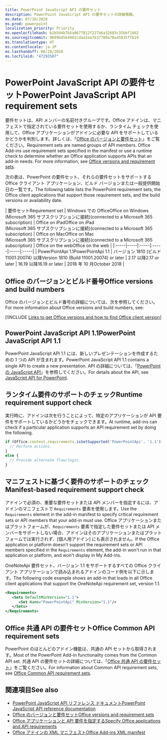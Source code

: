 ```yaml
---
title: PowerPoint JavaScript API の要件セット
description: PowerPoint JavaScript API の要件セットの詳細情報。
ms.date: 07/10/2020
ms.prod: powerpoint
localization_priority: Priority
ms.openlocfilehash: b2b5d4b7b5a0677812f227b6a32683c35bbf1662
ms.sourcegitcommit: 9609bd5b4982cdaa2ea7637709a78a45835ffb19
ms.translationtype: HT
ms.contentlocale: ja-JP
ms.lasthandoff: 08/28/2020
ms.locfileid: "47293507"
---
```

# <a name="powerpoint-javascript-api-requirement-sets"></a><span data-ttu-id="b2eef-103">PowerPoint JavaScript API の要件セット</span><span class="sxs-lookup"><span data-stu-id="b2eef-103">PowerPoint JavaScript API requirement sets</span></span>

<span data-ttu-id="b2eef-p101">要件セットは、API メンバーの名前付きグループです。Office アドインは、マニフェストで指定されている要件セットを使用するか、ランタイム チェックを使用して、Office アプリケーションがアドインに必要な API をサポートしているかどうかを判別します。詳しくは、「[Office のバージョンと要件セット](../../develop/office-versions-and-requirement-sets.md)」をご覧ください。</span><span class="sxs-lookup"><span data-stu-id="b2eef-p101">Requirement sets are named groups of API members. Office Add-ins use requirement sets specified in the manifest or use a runtime check to determine whether an Office application supports APIs that an add-in needs. For more information, see [Office versions and requirement sets](../../develop/office-versions-and-requirement-sets.md).</span></span>

<span data-ttu-id="b2eef-107">次の表は、PowerPoint の要件セット、それらの要件セットをサポートする Office クライアント アプリケーション、ビルド バージョンまたは一般提供開始日の一覧です。</span><span class="sxs-lookup"><span data-stu-id="b2eef-107">The following table lists the PowerPoint requirement sets, the Office client applications that support those requirement sets, and the build versions or availability date.</span></span>

|  <span data-ttu-id="b2eef-108">要件セット</span><span class="sxs-lookup"><span data-stu-id="b2eef-108">Requirement set</span></span>  |  <span data-ttu-id="b2eef-109">Windows での Office</span><span class="sxs-lookup"><span data-stu-id="b2eef-109">Office on Windows</span></span><br><span data-ttu-id="b2eef-110">(Microsoft 365 サブスクリプションに接続)</span><span class="sxs-lookup"><span data-stu-id="b2eef-110">(connected to a Microsoft 365 subscription)</span></span>  |  <span data-ttu-id="b2eef-111">Office on iPad</span><span class="sxs-lookup"><span data-stu-id="b2eef-111">Office on iPad</span></span><br><span data-ttu-id="b2eef-112">(Microsoft 365 サブスクリプションに接続)</span><span class="sxs-lookup"><span data-stu-id="b2eef-112">(connected to a Microsoft 365 subscription)</span></span>  |  <span data-ttu-id="b2eef-113">Office on Mac</span><span class="sxs-lookup"><span data-stu-id="b2eef-113">Office on Mac</span></span><br><span data-ttu-id="b2eef-114">(Microsoft 365 サブスクリプションに接続)</span><span class="sxs-lookup"><span data-stu-id="b2eef-114">(connected to a Microsoft 365 subscription)</span></span>  | <span data-ttu-id="b2eef-115">Office on the web</span><span class="sxs-lookup"><span data-stu-id="b2eef-115">Office on the web</span></span> |
|:-----|-----|:-----|:-----|:-----|:-----|
| <span data-ttu-id="b2eef-116">PowerPointApi 1.1</span><span class="sxs-lookup"><span data-stu-id="b2eef-116">PowerPointApi 1.1</span></span> | <span data-ttu-id="b2eef-117">バージョン 1810 (ビルド 11001.20074) 以降</span><span class="sxs-lookup"><span data-stu-id="b2eef-117">Version 1810 (Build 11001.20074) or later</span></span> | <span data-ttu-id="b2eef-118">2.17 以降</span><span class="sxs-lookup"><span data-stu-id="b2eef-118">2.17 or later</span></span> | <span data-ttu-id="b2eef-119">16.19 以降</span><span class="sxs-lookup"><span data-stu-id="b2eef-119">16.19 or later</span></span> | <span data-ttu-id="b2eef-120">2018 年 10 月</span><span class="sxs-lookup"><span data-stu-id="b2eef-120">October 2018</span></span> |

## <a name="office-versions-and-build-numbers"></a><span data-ttu-id="b2eef-121">Office のバージョンとビルド番号</span><span class="sxs-lookup"><span data-stu-id="b2eef-121">Office versions and build numbers</span></span>

<span data-ttu-id="b2eef-122">Office のバージョンとビルド番号の詳細については、次を参照してください。</span><span class="sxs-lookup"><span data-stu-id="b2eef-122">For more information about Office versions and build numbers, see:</span></span>

[!INCLUDE [Links to get Office versions and how to find Office client version](../../includes/links-get-office-versions-builds.md)]

## <a name="powerpoint-javascript-api-11"></a><span data-ttu-id="b2eef-123">PowerPoint JavaScript API 1.1</span><span class="sxs-lookup"><span data-stu-id="b2eef-123">PowerPoint JavaScript API 1.1</span></span>

<span data-ttu-id="b2eef-124">PowerPoint JavaScript API 1.1 には、新しいプレゼンテーションを作成するための 1 つの API が含まれます。</span><span class="sxs-lookup"><span data-stu-id="b2eef-124">PowerPoint JavaScript API 1.1 contains a single API to create a new presentation.</span></span> <span data-ttu-id="b2eef-125">API の詳細については、「[PowerPoint の JavaScript API](../../powerpoint/powerpoint-add-ins.md)」を参照してください。</span><span class="sxs-lookup"><span data-stu-id="b2eef-125">For details about the API, see [JavaScript API for PowerPoint](../../powerpoint/powerpoint-add-ins.md).</span></span>

## <a name="runtime-requirement-support-check"></a><span data-ttu-id="b2eef-126">ランタイム要件のサポートのチェック</span><span class="sxs-lookup"><span data-stu-id="b2eef-126">Runtime requirement support check</span></span>

<span data-ttu-id="b2eef-127">実行時に、アドインは次を行うことによって、特定のアプリケーションが API 要件をサポートしているかどうかをチェックできます。</span><span class="sxs-lookup"><span data-stu-id="b2eef-127">At runtime, add-ins can check if a particular application supports an API requirement set by doing the following.</span></span>

```js
if (Office.context.requirements.isSetSupported('PowerPointApi', '1.1')) {
  // Perform actions.
}
else {
  // Provide alternate flow/logic.
}
```

## <a name="manifest-based-requirement-support-check"></a><span data-ttu-id="b2eef-128">マニフェストに基づく要件のサポートのチェック</span><span class="sxs-lookup"><span data-stu-id="b2eef-128">Manifest-based requirement support check</span></span>

<span data-ttu-id="b2eef-129">アドインで必須の、重要な要件セットまたは API メンバーを指定するには、アドインのマニフェストで `Requirements` 要素を使用します。</span><span class="sxs-lookup"><span data-stu-id="b2eef-129">Use the `Requirements` element in the add-in manifest to specify critical requirement sets or API members that your add-in must use.</span></span> <span data-ttu-id="b2eef-130">Office アプリケーションまたはプラットフォームが、`Requirements` 要素で指定した要件セットまたは API メンバーをサポートしない場合、アドインはそのアプリケーションまたはプラットフォームでは実行されず、[個人用アドイン] にも表示されません。</span><span class="sxs-lookup"><span data-stu-id="b2eef-130">If the Office application or platform doesn't support the requirement sets or API members specified in the `Requirements` element, the add-in won't run in that application or platform, and won't display in My Add-ins.</span></span>

<span data-ttu-id="b2eef-131">OneNoteApi 要件セット、バージョン 1.1 をサポートするすべての Office クライアント アプリケーションで読み込まれるアドインのコード例を以下に示します。</span><span class="sxs-lookup"><span data-stu-id="b2eef-131">The following code example shows an add-in that loads in all Office client applications that support the OneNoteApi requirement set, version 1.1.</span></span>

```xml
<Requirements>
   <Sets DefaultMinVersion="1.1">
      <Set Name="PowerPointApi" MinVersion="1.1"/>
   </Sets>
</Requirements>
```

## <a name="office-common-api-requirement-sets"></a><span data-ttu-id="b2eef-132">Office 共通 API の要件セット</span><span class="sxs-lookup"><span data-stu-id="b2eef-132">Office Common API requirement sets</span></span>

<span data-ttu-id="b2eef-133">PowerPoint のほとんどのアドイン機能は、共通の API セットから取得されます。</span><span class="sxs-lookup"><span data-stu-id="b2eef-133">Most of the PowerPoint Add-in functionality comes from the Common API set.</span></span> <span data-ttu-id="b2eef-134">共通 API の要件セットの詳細については、「[Office 共通 API の要件セット](office-add-in-requirement-sets.md)」をご覧ください。</span><span class="sxs-lookup"><span data-stu-id="b2eef-134">For information about Common API requirement sets, see [Office Common API requirement sets](office-add-in-requirement-sets.md).</span></span>

## <a name="see-also"></a><span data-ttu-id="b2eef-135">関連項目</span><span class="sxs-lookup"><span data-stu-id="b2eef-135">See also</span></span>

- [<span data-ttu-id="b2eef-136">PowerPoint JavaScript API リファレンス ドキュメント</span><span class="sxs-lookup"><span data-stu-id="b2eef-136">PowerPoint JavaScript API reference documentation</span></span>](/javascript/api/powerpoint)
- [<span data-ttu-id="b2eef-137">Office のバージョンと要件セット</span><span class="sxs-lookup"><span data-stu-id="b2eef-137">Office versions and requirement sets</span></span>](../../develop/office-versions-and-requirement-sets.md)
- [<span data-ttu-id="b2eef-138">Office アプリケーションと API 要件を指定する</span><span class="sxs-lookup"><span data-stu-id="b2eef-138">Specify Office applications and API requirements</span></span>](../../develop/specify-office-hosts-and-api-requirements.md)
- [<span data-ttu-id="b2eef-139">Office アドインの XML マニフェスト</span><span class="sxs-lookup"><span data-stu-id="b2eef-139">Office Add-ins XML manifest</span></span>](../../develop/add-in-manifests.md)
